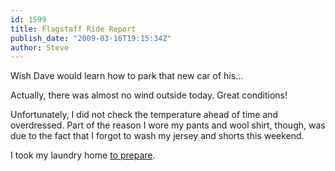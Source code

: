 ```yaml
---
id: 1599
title: Flagstaff Ride Report
publish_date: "2009-03-16T19:15:34Z"
author: Steve
---
```

  
Wish Dave would learn how to park that new car of his...

Actually, there was almost no wind outside today. Great conditions!

Unfortunately, I did not check the temperature ahead of time and overdressed. Part of the reason I wore my pants and wool shirt, though, was due to the fact that I forgot to wash my jersey and shorts this weekend.

I took my laundry home [to prepare](http://www.flagstafffrenzy.org/wp-content/uploads/2009/03/churchsign.jpg).

